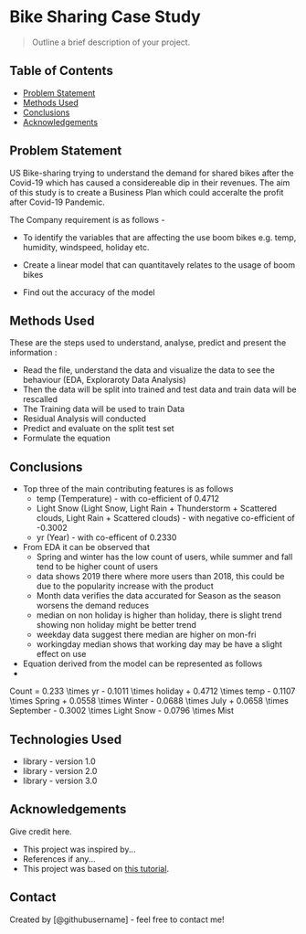 # Bike Sharing Case Study
> Outline a brief description of your project.


## Table of Contents
* [Problem Statement](#Problem-Statement)
* [Methods Used](#Methods-Used)
* [Conclusions](#conclusions)
* [Acknowledgements](#acknowledgements)


## Problem Statement
US Bike-sharing trying to understand the demand for shared bikes after the Covid-19 which has caused a considereable dip in their revenues. The aim of this study is to create a Business Plan which could acceralte the profit after Covid-19 Pandemic.

The Company requirement is as follows -

* To identify the variables that are affecting the use boom bikes e.g. temp, humidity, windspeed, holiday etc.

* Create a linear model that can quantitavely relates to the usage of boom bikes

* Find out the accuracy of the model

## Methods Used

These are the steps used to understand, analyse, predict and present the information :

* Read the file, understand the data and visualize the data to see the behaviour (EDA, Exploraroty Data Analysis)
* Then the data will be split into trained and test data and train data will be rescalled
* The Training data will be used to train Data
* Residual Analysis will conducted
* Predict and evaluate on the split test set
* Formulate the equation

## Conclusions

* Top three of the main contributing features is as follows 
    * temp (Temperature) - with co-efficient of 0.4712
    * Light Snow (Light Snow, Light Rain + Thunderstorm + Scattered clouds, Light Rain + Scattered clouds) - with negative co-efficient of -0.3002
    * yr (Year) - with co-efficent of 0.2330
* From EDA it can be observed that 
    * Spring and winter has the low count of users, while summer and fall tend to be higher count of users
    * data shows 2019 there where more users than 2018, this could be due to the popularity increase with the product
    * Month data verifies the data accurated for Season as the season worsens the demand reduces
    * median on non holiday is higher than holiday, there is slight trend showing non holiday might be better trend
    * weekday data suggest there median are higher on mon-fri
    * workingday median shows that working day may be have a slight effect on use
 * Equation derived from the model can be represented as follows
 * 
Count  = 0.233 \times yr - 0.1011 \times holiday + 0.4712 \times temp - 0.1107 \times Spring + 0.0558 \times Winter - 0.0688 \times July + 0.0658 \times September - 0.3002 \times Light Snow - 0.0796 \times Mist

## Technologies Used
- library - version 1.0
- library - version 2.0
- library - version 3.0

<!-- As the libraries versions keep on changing, it is recommended to mention the version of library used in this project -->

## Acknowledgements
Give credit here.
- This project was inspired by...
- References if any...
- This project was based on [this tutorial](https://www.example.com).


## Contact
Created by [@githubusername] - feel free to contact me!


<!-- Optional -->
<!-- ## License -->
<!-- This project is open source and available under the [... License](). -->

<!-- You don't have to include all sections - just the one's relevant to your project -->
